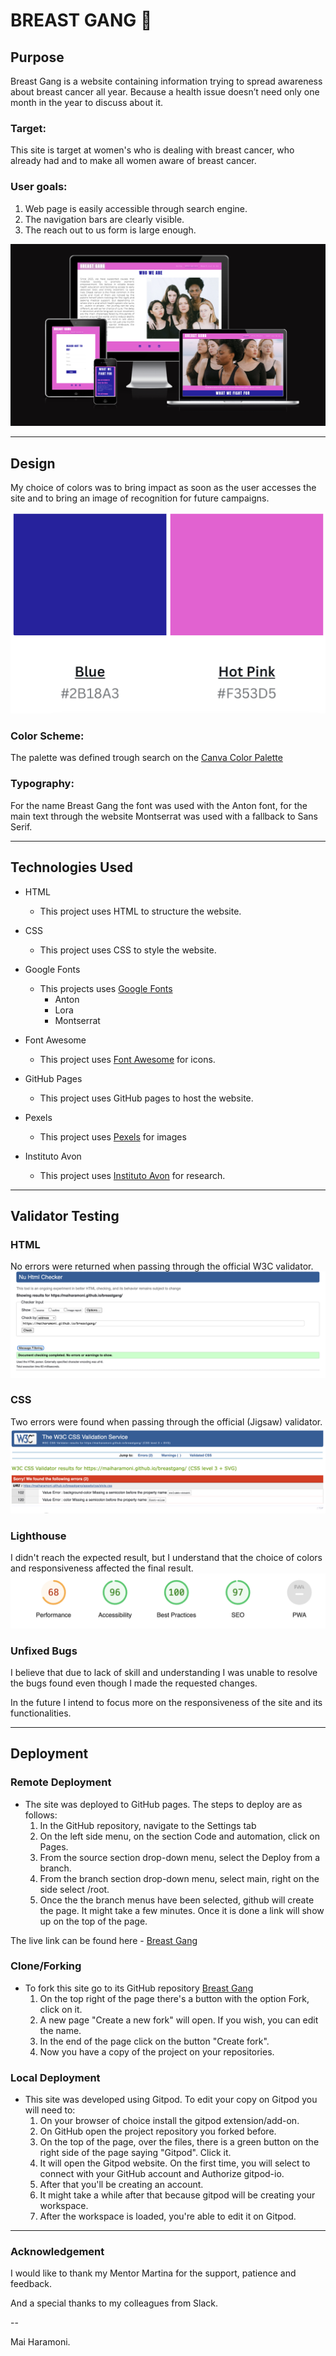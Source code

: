 
# BREAST GANG 🤍

## Purpose

Breast Gang is a website containing information trying to spread awareness about breast cancer all year. Because a health issue doesn’t need only one month in the year to discuss about it.

### Target:

This site is target at women's who is dealing with breast cancer, who already had and to make all women aware of breast cancer.

### User goals:

1. Web page is easily accessible through search engine.
2. The navigation bars are clearly visible.
3. The reach out to us form is large enough.

![](imagesreadme/Responsive.png)

--------------------
## Design

My choice of colors was to bring impact as soon as the user accesses the site and to bring an image of recognition for future campaigns.

![](imagesreadme/Colors.png)

### Color Scheme:

The palette was defined trough search on the [Canva Color Palette](https://www.canva.com/colors/color-palettes/) 

### Typography: 

For the name Breast Gang the font was used with the Anton font, for the main text through the website Montserrat was used with a fallback to Sans Serif.

--------------------
## Technologies Used

* HTML
  * This project uses HTML to structure the website.

* CSS
  * This project uses CSS to style the website.

* Google Fonts
  * This projects uses [Google Fonts](https://fonts.google.com/)
    * Anton
    * Lora
    * Montserrat

* Font Awesome
  * This project uses [Font Awesome](https://fontawesome.com/) for icons.

* GitHub Pages
  * This project uses GitHub pages to host the website.

* Pexels
  * This project uses [Pexels](https://www.pexels.com/) for images

* Instituto Avon 
  * This project uses [Instituto Avon](https://institutoavon.org.br) for research.

---------------------
## Validator Testing

### HTML

No errors were returned when passing through the official W3C validator.
![](imagesreadme/Validator%20W3.png)

### CSS

Two errors were found when passing through the official (Jigsaw) validator.
![](imagesreadme/Jigsaw%20W3.png)

### Lighthouse

I didn't reach the expected result, but I understand that the choice of colors and responsiveness affected the final result.
![](imagesreadme/Lighthouse.png)

### Unfixed Bugs

I believe that due to lack of skill and understanding I was unable to resolve the bugs found even though I made the requested changes.

In the future I intend to focus more on the responsiveness of the site and its functionalities.

-------------------------
## Deployment

### Remote Deployment
* The site was deployed to GitHub pages. The steps to deploy are as follows:
  1. In the GitHub repository, navigate to the Settings tab
  2. On the left side menu, on the section Code and automation, click on Pages.
  3. From the source section drop-down menu, select the Deploy from a branch.
  4. From the branch section drop-down menu, select main, right on the side select /root.
  5. Once the the branch menus have been selected, github will create the page. It might take a few minutes. Once it is done a link will show up on the top of the page.

The live link can be found here - [Breast Gang](https://github.com/maiharamoni/breastgang)

### Clone/Forking
* To fork this site go to its GitHub repository [Breast Gang](https://github.com/maiharamoni/breastgang)
  1. On the top right of the page there's a button with the option Fork, click on it.
  2. A new page "Create a new fork" will open. If you wish, you can edit the name.
  3. In the end of the page click on the button "Create fork".
  4. Now you have a copy of the project on your repositories.

### Local Deployment
* This site was developed using Gitpod. To edit your copy on Gitpod you will need to:
  1. On your browser of choice install the gitpod extension/add-on.
  2. On GitHub open the project repository you forked before.
  3. On the top of the page, over the files, there is a green button on the right side of the page saying "Gitpod". Click it.
  4. It will open the Gitpod website. On the first time, you will select to connect with your GitHub account and Authorize gitpod-io. 
  5. After that you'll be creating an account.
  6. It might take a while after that because gitpod will be creating your workspace.
  7. After the workspace is loaded, you're able to edit it on Gitpod.

-----------------------
### Acknowledgement

I would like to thank my Mentor Martina for the support, patience and feedback.

And a special thanks to my colleagues from Slack.

--

Mai Haramoni.